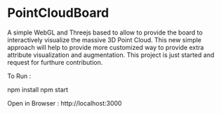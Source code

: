 # PointCloudBoard
A simple WebGL and Threejs based to allow to provide the board to interactively visualize the massive 3D Point Cloud.  This new simple approach will help to provide more customized way to provide extra attribute visualization and augmentation. This project is just started 
and request for furthure contribution.

To Run :

npm install
npm start 

Open in Browser :
http://localhost:3000
